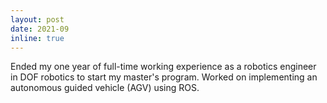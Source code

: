 ```yaml
---
layout: post
date: 2021-09 
inline: true
---
```


Ended my one year of full-time working experience as a robotics engineer in DOF robotics to start my master's program. Worked on implementing an autonomous guided vehicle (AGV) using ROS.